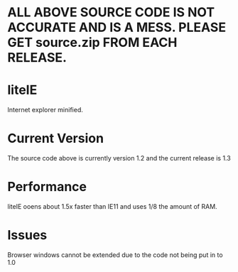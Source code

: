 # ALL ABOVE SOURCE CODE IS NOT ACCURATE AND IS A MESS. PLEASE GET source.zip FROM EACH RELEASE.

# liteIE
Internet explorer minified.
# Current Version
The source code above is currently version 1.2 and the current release is 1.3
# Performance
liteIE ooens about 1.5x faster than IE11 and uses 1/8 the amount of RAM.
# Issues
Browser windows cannot be extended due to the code not being put in to 1.0
